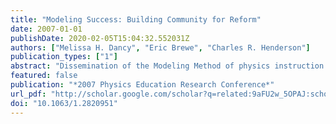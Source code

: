 ```yaml
---
title: "Modeling Success: Building Community for Reform"
date: 2007-01-01
publishDate: 2020-02-05T15:04:32.552031Z
authors: ["Melissa H. Dancy", "Eric Brewe", "Charles R. Henderson"]
publication_types: ["1"]
abstract: "Dissemination of the Modeling Method of physics instruction to high school teachers has been considerably more successful than typical dissemination efforts in science education. In order to learn from this success, we interviewed five leaders of the Modeling Project. Based on these interviews, along with other information about the project, our preliminary findings suggest that the Modeling Project differed from standard dissemination efforts in several key ways that are likely related to its success. Specifically, the Modeling Project placed primary importance on the building of community. This emphasis on building community manifested itself in nonstandard community-based curriculum development and dissemination activities. © 2007 American Institute of Physics."
featured: false
publication: "*2007 Physics Education Research Conference*"
url_pdf: "http://scholar.google.com/scholar?q=related:9aFU2w_5OPAJ:scholar.google.com/&hl=en&num=30&as_sdt=0,5 http://homepages.wmich.edu/~chenders/Publications/DancyPERC2007Modeling.pdf papers2://publication/uuid/37156BC1-07AF-4EEE-B27C-A11AE54830EE"
doi: "10.1063/1.2820951"
---
```


